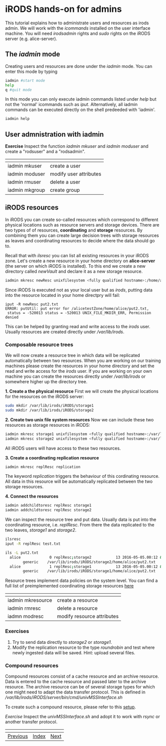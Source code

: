 # iRODS hands-on for admins
This tutorial explains how to administrate users and resources as irods admin.
We will work with the *icommands* installed on the user interface machine. You will need *irodsadmin* rights and *sudo* rights on the 
iRODS server (e.g. alice-server).

## The *iadmin* mode
Creating users and resources are done under the *iadmin* mode. You can enter this mode by typing
```sh
iadmin #start mode
help
q #quit mode
```
In this mode you can only execute iadmin commands listed under *help* but not the 'normal' icommands such as *iput*.
Alternatively, all iadmin commands can be executed directly on the shell predeeded with 'iadmin'.

```sh
iadmin help
```

## User admnistration with iadmin

**Exercise** Inspect the function *iadmin mkuser* and *iadmin moduser* and create a "rodsuser" and a "rodsadmin".

[]()  | []()
------|------
iadmin mkuser      | create a user
iadmin moduser     | modify user attributes
iadmin rmuser      | delete a user
iadmin mkgroup     | create group

## iRODS resources
In iRODS you can create so-called resources which correspond to different physical locations such as resource servers and storage devices.
There are two types of of resources, **coordinating** and **storage** resources. By combining them you can create large decision 
trees with storage resources as leaves and coordinating resources to decide where the data should go to.

Recall that with *ilsresc* you can list all existing resources in your iRODS zone.
Let's create a new resource in your home directory on **alice-server** (the server on which iRODS is installed). To this end we create a new directory called *newVault* and declare it as a 
new storage resource.

```sh
iadmin mkresc newResc unixfilesystem <fully qualified hostname>:/home/alice/newVault
```
Since iRODS is executed not as your local user but as *irods*, putting data into the resource located in your home directpry will fail:

```
iput -R newResc put2.txt
ERROR: putUtil: put error for /alicetestZone/home/alice/put2.txt,
 status = -520013 status = -520013 UNIX_FILE_MKDIR_ERR, Permission denied
```

This can be helped by granting read and write access to the *irods* user.
Usually resources are created directly under */var/lib/irods*.

### Composable resource trees

We will now create a resource tree in which data will be replicated automatically between two resources.
When you are working on our training machines please create the resources in your home directory and set the read and write access for the *irods* user. If you are working on your own machine you can create the resources directly under */var/lib/irods* or somewhere higher up the directory tree.

**1. Create a the physical resource**
First we will create the physical locations for the resources on the iRODS server:
```sh
sudo mkdir /var/lib/irods/iRODS/storage1
sudo mkdir /var/lib/irods/iRODS/storage2
```

**2. Create two unix file system resources**
Now we can include these two resources as storage resources in iRODS:
```sh
iadmin mkresc storage1 unixfilesystem <fully qualified hostname>:/var/lib/irods/iRODS/storage1
iadmin mkresc storage2 unixfilesystem <fully qualified hostname>:/var/lib/irods/iRODS/storage2
```
All iRODS users will have access to these two resources.

**3. Create a coordinating replication resource**
```sh
iadmin mkresc replResc replication
```
The keyword *replication* triggers the behaviour of this cordinating resource. All data in this resource will be automatically replicated between the two storage resources.

**4. Connect the resources**
```sh
iadmin addchildtoresc replResc storage1
iadmin addchildtoresc replResc storage2
```

We can inspect the resource tree and put data. Usually data is put into the coordinating resource, i.e. *replResc*.
From there the data replicated to the two leaves, *storage1* and *storage2*. 

```sh
ilsresc
iput -R replResc test.txt
```

```sh
ils -L put2.txt
  alice             0 replResc;storage2           13 2016-05-05.00:12 & put2.txt
        generic    /var/lib/irods/iRODS/storage2/home/alice/put2.txt
  alice             1 replResc;storage1           13 2016-05-05.00:12 & put2.txt
        generic    /var/lib/irods/iRODS/storage1/home/alice/put2.txt
```

Resource trees implement data policies on the system level. You can find a full list of preimplemented coordinating storage resources [here](https://docs.irods.org/master/plugins/composable_resources/#coordinating-resources)

[]()  | []()
------|------
iadmin mkresource  | create a resource
iadmin rmresc      | delete a resource
iadmn modresc     | modify resource attributes

### Exercises
1. Try to send data directly to *storage2* or *storage1*.
2. Modify the replication resource to the type *roundrobin* and test where newly ingested data will be saved. Hint: upload several files.

### Compound resources
Compound resources consist of a cache resource and an archive resource. Data is entered to the cache resource and passed later to the archive resource.
The archive resource can be of several storage types for which one might need to adapt the data transfer protocol. This is defined in */var/lib/irods/iRODS/server/bin/cmd/univMSSInterface.sh*

To create such a compound resource, please refer to this [setup](https://github.com/trel/irods-compound-resource/blob/master/SETUP.md).

*Exercise* Inspect the *univMSSInterface.sh* and adopt it to work with *rsync* or another transfer protocol.

[]()|[]()|[]()
----|----|----
[Previous](https://github.com/EUDAT-Training/B2SAFE-B2STAGE-Training/blob/master/01-iRODS-handson-user.md)|[Index](https://github.com/EUDAT-Training/B2SAFE-B2STAGE-Training)  | [Next](https://github.com/EUDAT-Training/B2SAFE-B2STAGE-Training/blob/master/03-install-B2SAFE.md)



